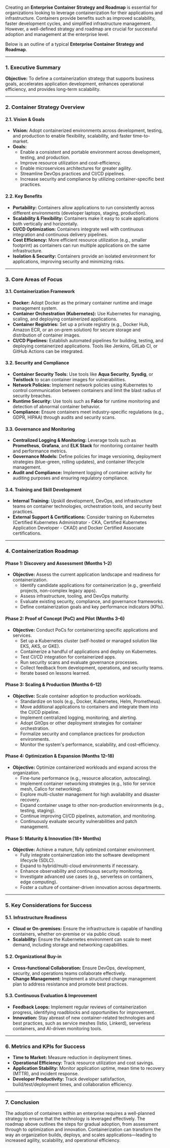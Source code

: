 Creating an **Enterprise Container Strategy and Roadmap** is essential for organizations looking to leverage containerization for their applications and infrastructure. Containers provide benefits such as improved scalability, faster development cycles, and simplified infrastructure management. However, a well-defined strategy and roadmap are crucial for successful adoption and management at the enterprise level. 

Below is an outline of a typical **Enterprise Container Strategy and Roadmap**.

---

### **1. Executive Summary**
**Objective:** To define a containerization strategy that supports business goals, accelerates application development, enhances operational efficiency, and provides long-term scalability.

---

### **2. Container Strategy Overview**

#### **2.1. Vision & Goals**
- **Vision:** Adopt containerized environments across development, testing, and production to enable flexibility, scalability, and faster time-to-market.
- **Goals:**
  - Enable a consistent and portable environment across development, testing, and production.
  - Improve resource utilization and cost-efficiency.
  - Enable microservices architectures for greater agility.
  - Streamline DevOps practices and CI/CD pipelines.
  - Increase security and compliance by utilizing container-specific best practices.

#### **2.2. Key Benefits**
- **Portability:** Containers allow applications to run consistently across different environments (developer laptops, staging, production).
- **Scalability & Flexibility:** Containers make it easy to scale applications both vertically and horizontally.
- **CI/CD Optimization:** Containers integrate well with continuous integration and continuous delivery pipelines.
- **Cost Efficiency:** More efficient resource utilization (e.g., smaller footprint) as containers can run multiple applications on the same infrastructure.
- **Isolation & Security:** Containers provide an isolated environment for applications, improving security and minimizing risks.

---

### **3. Core Areas of Focus**

#### **3.1. Containerization Framework**
- **Docker:** Adopt Docker as the primary container runtime and image management system.
- **Container Orchestration (Kubernetes):** Use Kubernetes for managing, scaling, and deploying containerized applications.
- **Container Registries:** Set up a private registry (e.g., Docker Hub, Amazon ECR, or an on-prem solution) for secure storage and distribution of container images.
- **CI/CD Pipelines:** Establish automated pipelines for building, testing, and deploying containerized applications. Tools like Jenkins, GitLab CI, or GitHub Actions can be integrated.

#### **3.2. Security and Compliance**
- **Container Security Tools:** Use tools like **Aqua Security**, **Sysdig**, or **Twistlock** to scan container images for vulnerabilities.
- **Network Policies:** Implement network policies using Kubernetes to control communication between containers and limit the blast radius of security breaches.
- **Runtime Security:** Use tools such as **Falco** for runtime monitoring and detection of abnormal container behavior.
- **Compliance:** Ensure containers meet industry-specific regulations (e.g., GDPR, HIPAA) through audits and security scans.

#### **3.3. Governance and Monitoring**
- **Centralized Logging & Monitoring:** Leverage tools such as **Prometheus**, **Grafana**, and **ELK Stack** for monitoring container health and performance metrics.
- **Governance Models:** Define policies for image versioning, deployment strategies (blue-green, rolling updates), and container lifecycle management.
- **Audit and Compliance:** Implement logging of container activity for auditing purposes and ensuring regulatory compliance.

#### **3.4. Training and Skill Development**
- **Internal Training:** Upskill development, DevOps, and infrastructure teams on container technologies, orchestration tools, and security best practices.
- **External Support & Certifications:** Consider training on Kubernetes (Certified Kubernetes Administrator - CKA, Certified Kubernetes Application Developer - CKAD) and Docker Certified Associate certifications.

---

### **4. Containerization Roadmap**

#### **Phase 1: Discovery and Assessment (Months 1–2)**

- **Objective:** Assess the current application landscape and readiness for containerization.
  - Identify candidate applications for containerization (e.g., greenfield projects, non-complex legacy apps).
  - Assess infrastructure, tooling, and DevOps maturity.
  - Evaluate existing security, compliance, and governance frameworks.
  - Define containerization goals and key performance indicators (KPIs).

#### **Phase 2: Proof of Concept (PoC) and Pilot (Months 3–6)**

- **Objective:** Conduct PoCs for containerizing specific applications and services.
  - Set up a Kubernetes cluster (self-hosted or managed solution like EKS, AKS, or GKE).
  - Containerize a handful of applications and deploy on Kubernetes.
  - Test CI/CD integration for containerized apps.
  - Run security scans and evaluate governance processes.
  - Collect feedback from development, operations, and security teams.
  - Iterate based on lessons learned.

#### **Phase 3: Scaling & Production (Months 6–12)**

- **Objective:** Scale container adoption to production workloads.
  - Standardize on tools (e.g., Docker, Kubernetes, Helm, Prometheus).
  - Move additional applications to containers and integrate them into the CI/CD pipeline.
  - Implement centralized logging, monitoring, and alerting.
  - Adopt GitOps or other deployment strategies for container orchestration.
  - Formalize security and compliance practices for production environments.
  - Monitor the system's performance, scalability, and cost-efficiency.

#### **Phase 4: Optimization & Expansion (Months 12–18)**

- **Objective:** Optimize containerized workloads and expand across the organization.
  - Fine-tune performance (e.g., resource allocation, autoscaling).
  - Implement container networking strategies (e.g., Istio for service mesh, Calico for networking).
  - Explore multi-cluster management for high availability and disaster recovery.
  - Expand container usage to other non-production environments (e.g., testing, staging).
  - Continue improving CI/CD pipelines, automation, and monitoring.
  - Continuously evaluate security vulnerabilities and patch management.

#### **Phase 5: Maturity & Innovation (18+ Months)**

- **Objective:** Achieve a mature, fully optimized container environment.
  - Fully integrate containerization into the software development lifecycle (SDLC).
  - Expand to hybrid/multi-cloud environments if necessary.
  - Enhance observability and continuous security monitoring.
  - Investigate advanced use cases (e.g., serverless on containers, edge computing).
  - Foster a culture of container-driven innovation across departments.

---

### **5. Key Considerations for Success**

#### **5.1. Infrastructure Readiness**
- **Cloud or On-premises:** Ensure the infrastructure is capable of handling containers, whether on-premise or via public cloud.
- **Scalability:** Ensure the Kubernetes environment can scale to meet demand, including storage and networking capabilities.

#### **5.2. Organizational Buy-in**
- **Cross-functional Collaboration:** Ensure DevOps, development, security, and operations teams collaborate effectively.
- **Change Management:** Implement a structured change management plan to address resistance and promote best practices.

#### **5.3. Continuous Evaluation & Improvement**
- **Feedback Loops:** Implement regular reviews of containerization progress, identifying roadblocks and opportunities for improvement.
- **Innovation:** Stay abreast of new container-related technologies and best practices, such as service meshes (Istio, Linkerd), serverless containers, and AI-driven monitoring tools.

---

### **6. Metrics and KPIs for Success**
- **Time to Market:** Measure reduction in deployment times.
- **Operational Efficiency:** Track resource utilization and cost savings.
- **Application Stability:** Monitor application uptime, mean time to recovery (MTTR), and incident response.
- **Developer Productivity:** Track developer satisfaction, build/test/deployment times, and collaboration efficiency.

---

### **7. Conclusion**
The adoption of containers within an enterprise requires a well-planned strategy to ensure that the technology is leveraged effectively. The roadmap above outlines the steps for gradual adoption, from assessment through to optimization and innovation. Containerization can transform the way an organization builds, deploys, and scales applications—leading to increased agility, scalability, and operational efficiency.

